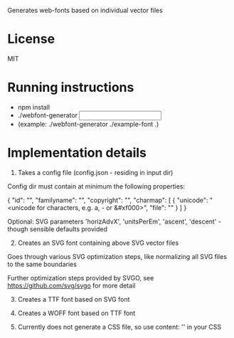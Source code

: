 Generates web-fonts based on individual vector files

License
=======

MIT

Running instructions
====================

* npm install
* ./webfont-generator <input dir> <output dir>
* (example: ./webfont-generator ./example-font .)

Implementation details
======================

1. Takes a config file (config.json - residing in input dir)

Config dir must contain at minimum the following properties:

{
  "id": "<basename for generated files>",
  "familyname": "<name of font>",
  "copyright": "<copyright details>",
  "charmap": [
    {
      "unicode": "<unicode for characters, e.g. a, - or &#xf000>",
      "file": "<filename for individual vector file>"
    }
  ]
}

Optional: SVG parameters 'horizAdvX', 'unitsPerEm', 'ascent', 'descent' - though sensible defaults provided

2. Creates an SVG font containing above SVG vector files

Goes through various SVG optimization steps, like normalizing all SVG files to the same boundaries

Further optimization steps provided by SVGO, see https://github.com/svg/svgo for more detail

3. Creates a TTF font based on SVG font

4. Creates a WOFF font based on TTF font

5. Currently does not generate a CSS file, so use content: '<unicode>' in your CSS
